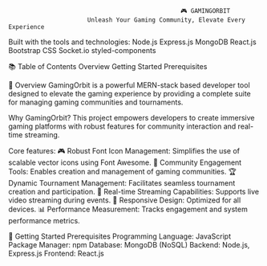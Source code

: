                                                     🎮 GAMINGORBIT
                          Unleash Your Gaming Community, Elevate Every Experience


Built with the tools and technologies:
Node.js 
Express.js
MongoDB
React.js
Bootstrap CSS Socket.io styled-components

📚 Table of Contents
Overview
Getting Started
Prerequisites


🧩 Overview
GamingOrbit is a powerful MERN-stack based developer tool designed to elevate the gaming experience by providing a complete suite for managing gaming communities and tournaments.

Why GamingOrbit?
This project empowers developers to create immersive gaming platforms with robust features for community interaction and real-time streaming.

Core features:
🎮 Robust Font Icon Management: Simplifies the use of scalable vector icons using Font Awesome.
👥 Community Engagement Tools: Enables creation and management of gaming communities.
🏆 Dynamic Tournament Management: Facilitates seamless tournament creation and participation.
📡 Real-time Streaming Capabilities: Supports live video streaming during events.
📱 Responsive Design: Optimized for all devices.
📊 Performance Measurement: Tracks engagement and system performance metrics.

🚀 Getting Started
Prerequisites
Programming Language: JavaScript
Package Manager: npm
Database: MongoDB (NoSQL)
Backend: Node.js, Express.js
Frontend: React.js

